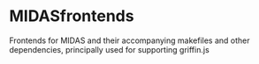 MIDASfrontends
==============

Frontends for MIDAS and their accompanying makefiles and other dependencies, principally used for supporting griffin.js
